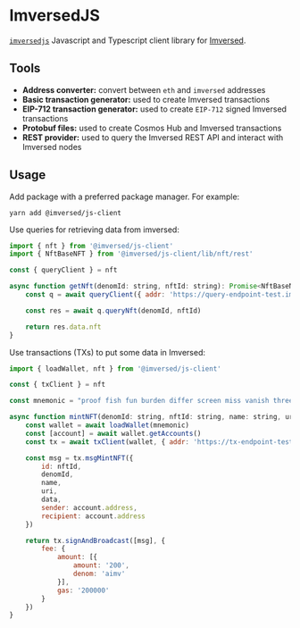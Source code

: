 # ImversedJS

[`imversedjs`](https://github.com/imversed/js-client) Javascript and Typescript client library for [Imversed](https://imversed.com/).

## Tools
* **Address converter:** convert between `eth` and `imversed` addresses
* **Basic transaction generator:** used to create Imversed transactions
* **EIP-712 transaction generator:** used to create `EIP-712` signed Imversed transactions
* **Protobuf files:** used to create Cosmos Hub and Imversed transactions
* **REST provider:** used to query the Imversed REST API and interact with Imversed nodes

## Usage
Add package with a preferred package manager. For example:

```text
yarn add @imversed/js-client
```

Use queries for retrieving data from imversed:

```js
import { nft } from '@imversed/js-client'
import { NftBaseNFT } from '@imversed/js-client/lib/nft/rest'

const { queryClient } = nft

async function getNft(denomId: string, nftId: string): Promise<NftBaseNFT> {
    const q = await queryClient({ addr: 'https://query-endpoint-test.imversed.com'})

    const res = await q.queryNft(denomId, nftId)

    return res.data.nft
}
```

Use transactions (TXs) to put some data in Imversed:

```js
import { loadWallet, nft } from '@imversed/js-client'

const { txClient } = nft

const mnemonic = "proof fish fun burden differ screen miss vanish three report stereo bamboo purpose doll random blur prepare attack gallery lawn raven glove quantum blade"

async function mintNFT(denomId: string, nftId: string, name: string, uri: string, data: any) {
    const wallet = await loadWallet(mnemonic)
    const [account] = await wallet.getAccounts()
    const tx = await txClient(wallet, { addr: 'https://tx-endpoint-test.imversed.com'})

    const msg = tx.msgMintNFT({
        id: nftId,
        denomId,
        name,
        uri,
        data,
        sender: account.address,
        recipient: account.address
    })

    return tx.signAndBroadcast([msg], {
        fee: {
            amount: [{
                amount: '200',
                denom: 'aimv'
            }],
            gas: '200000'
        }
    })
}
```
